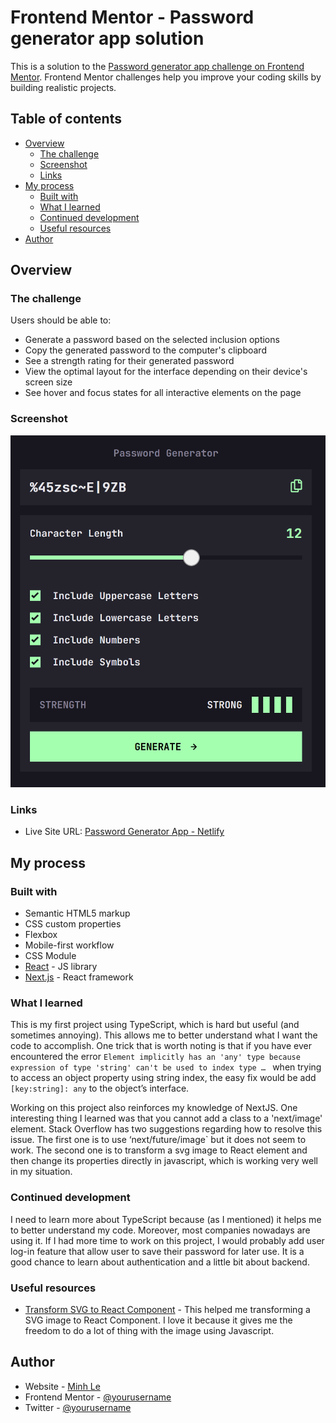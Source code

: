 # Frontend Mentor - Password generator app solution

This is a solution to the [Password generator app challenge on Frontend Mentor](https://www.frontendmentor.io/challenges/password-generator-app-Mr8CLycqjh). Frontend Mentor challenges help you improve your coding skills by building realistic projects.

## Table of contents

- [Overview](#overview)
  - [The challenge](#the-challenge)
  - [Screenshot](#screenshot)
  - [Links](#links)
- [My process](#my-process)
  - [Built with](#built-with)
  - [What I learned](#what-i-learned)
  - [Continued development](#continued-development)
  - [Useful resources](#useful-resources)
- [Author](#author)

## Overview

### The challenge

Users should be able to:

- Generate a password based on the selected inclusion options
- Copy the generated password to the computer's clipboard
- See a strength rating for their generated password
- View the optimal layout for the interface depending on their device's screen size
- See hover and focus states for all interactive elements on the page

### Screenshot

![](./screenshot.png)

### Links

- Live Site URL: [Password Generator App - Netlify](https://63226cf0dd68dd1a91297ef1--fastidious-cuchufli-432d64.netlify.app/)

## My process

### Built with

- Semantic HTML5 markup
- CSS custom properties
- Flexbox
- Mobile-first workflow
- CSS Module
- [React](https://reactjs.org/) - JS library
- [Next.js](https://nextjs.org/) - React framework


### What I learned

This is my first project using TypeScript, which is hard but useful (and sometimes annoying). This allows me to better understand what I want the code to accomplish. One trick that is worth noting is that if you have ever encountered the error ```Element implicitly has an 'any' type because expression of type 'string' can't be used to index type … ``` when trying to access an object property using string index, the easy fix would be add ```[key:string]: any``` to the object’s interface. 

Working on this project also reinforces my knowledge of NextJS. One interesting thing I learned was that you cannot add a class to a 'next/image' element. Stack Overflow has two suggestions regarding how to resolve this issue. The first one is to use ‘next/future/image` but it does not seem to work. The second one is to transform a svg image to React element and then change its properties directly in javascript, which is working very well in my situation. 


### Continued development

I need to learn more about TypeScript because (as I mentioned) it helps me to better understand my code. Moreover, most companies nowadays are using it. If I had more time to work on this project, I would probably add user log-in feature that allow user to save their password for later use. It is a good chance to learn about authentication and a little bit about backend. 

### Useful resources

- [Transform SVG to React Component](https://react-svgr.com/playground/) - This helped me transforming a SVG image to React Component. I love it because it gives me the freedom to do a lot of thing with the image using Javascript.

## Author

- Website - [Minh Le](https://www.ledminh.dev)
- Frontend Mentor - [@yourusername](https://www.frontendmentor.io/profile/ledminh)
- Twitter - [@yourusername](https://twitter.com/MinhLe29056419/)